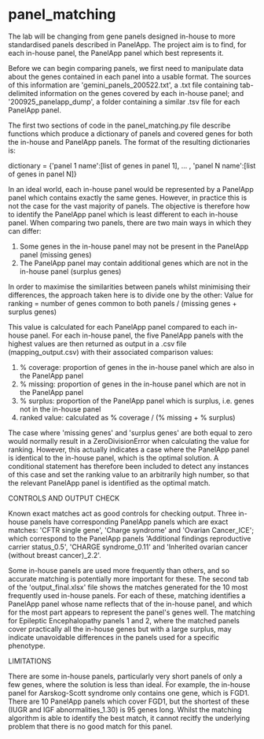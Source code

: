 # panel_matching

The lab will be changing from gene panels designed in-house to more standardised panels described in PanelApp. The project aim is to find, for each in-house panel, the PanelApp panel which best represents it. 

Before we can begin comparing panels, we first need to manipulate data about the genes contained in each panel into a usable format. The sources of this information are 'gemini_panels_200522.txt', a .txt file containing tab-delimited information on the genes covered by each in-house panel; and '200925_panelapp_dump', a folder containing a similar .tsv file for each PanelApp panel.

The first two sections of code in the panel_matching.py file describe functions which produce a dictionary of panels and covered genes for both the in-house and PanelApp panels. The format of the resulting dictionaries is:

dictionary = {'panel 1 name':[list of genes in panel 1], ... , 'panel N name':[list of genes in panel N]}

In an ideal world, each in-house panel would be represented by a PanelApp panel which contains exactly the same genes. However, in practice this is not the case for the vast majority of panels. The objective is therefore how to identify the PanelApp panel which is least different to each in-house panel. When comparing two panels, there are two main ways in which they can differ:
1. Some genes in the in-house panel may not be present in the PanelApp panel (missing genes)
2. The PanelApp panel may contain additional genes which are not in the in-house panel (surplus genes)

In order to maximise the similarities between panels whilst minimising their differences, the approach taken here is to divide one by the other:
  Value for ranking = number of genes common to both panels / (missing genes + surplus genes)
 
This value is calculated for each PanelApp panel compared to each in-house panel. For each in-house panel, the five PanelApp panels with the highest values are then returned as output in a .csv file (mapping_output.csv) with their associated comparison values:
1. % coverage: proportion of genes in the in-house panel which are also in the PanelApp panel
2. % missing: proportion of genes in the in-house panel which are not in the PanelApp panel
3. % surplus: proportion of the PanelApp panel which is surplus, i.e. genes not in the in-house panel
4. ranked value: calculated as % coverage / (% missing + % surplus)

The case where 'missing genes' and 'surplus genes' are both equal to zero would normally result in a ZeroDivisionError when calculating the value for ranking. However, this actually indicates a case where the PanelApp panel is identical to the in-house panel, which is the optimal solution. A conditional statement has therefore been included to detect any instances of this case and set the ranking value to an arbitrarily high number, so that the relevant PanelApp panel is identified as the optimal match.

CONTROLS AND OUTPUT CHECK

Known exact matches act as good controls for checking output. Three in-house panels have corresponding PanelApp panels which are exact matches: 'CFTR single gene', 'Charge syndrome' and 'Ovarian Cancer_ICE'; which correspond to the PanelApp panels 'Additional findings reproductive carrier status_0.5', 'CHARGE syndrome_0.11' and 'Inherited ovarian cancer (without breast cancer)_2.2'.

Some in-house panels are used more frequently than others, and so accurate matching is potentially more important for these. The second tab of the 'output_final.xlsx' file shows the matches generated for the 10 most frequently used in-house panels. For each of these, matching identifies a PanelApp panel whose name reflects that of the in-house panel, and which for the most part appears to represent the panel's genes well. The matching for Epileptic Encephalopathy panels 1 and 2, where the matched panels cover practically all the in-house genes but with a large surplus, may indicate unavoidable differences in the panels used for a specific phenotype.

LIMITATIONS

There are some in-house panels, particularly very short panels of only a few genes, where the solution is less than ideal. For example, the in-house panel for Aarskog-Scott syndrome only contains one gene, which is FGD1. There are 10 PanelApp panels which cover FGD1, but the shortest of these (IUGR and IGF abnormalities_1.30) is 95 genes long. Whilst the matching algorithm is able to identify the best match, it cannot recitfy the underlying problem that there is no good match for this panel.
